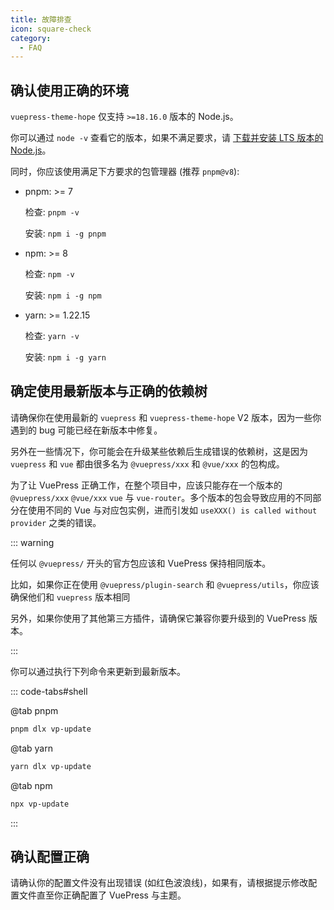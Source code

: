 ```yaml
---
title: 故障排查
icon: square-check
category:
  - FAQ
---
```


## 确认使用正确的环境

`vuepress-theme-hope` 仅支持 `>=18.16.0` 版本的 Node.js。

你可以通过 `node -v` 查看它的版本，如果不满足要求，请 [下载并安装 LTS 版本的 Node.js](../cookbook/tutorial/env.md#nodejs)。

同时，你应该使用满足下方要求的包管理器 (推荐 `pnpm@v8`):

- pnpm: >= 7

  检查: `pnpm -v`

  安装: `npm i -g pnpm`

- npm: >= 8

  检查: `npm -v`

  安装: `npm i -g npm`

- yarn: >= 1.22.15

  检查: `yarn -v`

  安装: `npm i -g yarn`

## 确定使用最新版本与正确的依赖树

请确保你在使用最新的 `vuepress` 和 `vuepress-theme-hope` V2 版本，因为一些你遇到的 bug 可能已经在新版本中修复。

另外在一些情况下，你可能会在升级某些依赖后生成错误的依赖树，这是因为 `vuepress` 和 `vue` 都由很多名为 `@vuepress/xxx` 和 `@vue/xxx` 的包构成。

为了让 VuePress 正确工作，在整个项目中，应该只能存在一个版本的 `@vuepress/xxx` `@vue/xxx` `vue` 与 `vue-router`。多个版本的包会导致应用的不同部分在使用不同的 Vue 与对应包实例，进而引发如 `useXXX() is called without provider` 之类的错误。

::: warning

任何以 `@vuepress/` 开头的官方包应该和 VuePress 保持相同版本。

比如，如果你正在使用 `@vuepress/plugin-search` 和 `@vuepress/utils`，你应该确保他们和 `vuepress` 版本相同

另外，如果你使用了其他第三方插件，请确保它兼容你要升级到的 VuePress 版本。

:::

你可以通过执行下列命令来更新到最新版本。

::: code-tabs#shell

@tab pnpm

```bash
pnpm dlx vp-update
```

@tab yarn

```bash
yarn dlx vp-update
```

@tab npm

```bash
npx vp-update
```

:::

## 确认配置正确

请确认你的配置文件没有出现错误 (如红色波浪线)，如果有，请根据提示修改配置文件直至你正确配置了 VuePress 与主题。
